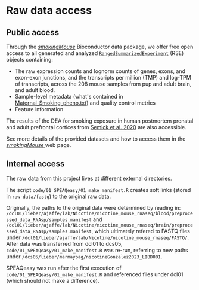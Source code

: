 
# Raw data access


## Public access

Through the [_smokingMouse_](https://bioconductor.org/packages/release/data/experiment/html/smokingMouse.html) Bioconductor data package, we offer free open access to all generated and analyzed  [`RangedSummarizedExperiment`](https://www.bioconductor.org/packages/devel/bioc/vignettes/SummarizedExperiment/inst/doc/SummarizedExperiment.html) (RSE) objects containing:

* The raw expression counts and lognorm counts of genes, exons, and exon-exon junctions, and the transcripts per million (TMP) and log-TPM of transcripts, across the 208 mouse samples from pup and adult brain, and adult blood. 
* Sample-level metadata (what's contained in [Maternal_Smoking_pheno.txt](Maternal_Smoking_pheno.txt)) and quality control metrics
* Feature information 

The results of the DEA for smoking exposure in human postmortem prenatal and adult prefrontal cortices from [Semick et al. 2020](https://www.nature.com/articles/s41380-018-0223-1) are also accessible.

See more details of the provided datasets and how to access them in the [_smokingMouse_ ](http://research.libd.org/smokingMouse/) web page.



## Internal access

The raw data from this project lives at different external directories.

The script `code/01_SPEAQeasy/01_make_manifest.R` creates soft links (stored in `raw-data/fastq`) to the original raw data.

Originally, the paths to the original data were determined by reading in: `/dcl01/lieber/ajaffe/lab/Nicotine/nicotine_mouse_rnaseq/blood/preprocessed_data_RNAsp/samples.manifest` and `/dcl01/lieber/ajaffe/lab/Nicotine/nicotine_mouse_rnaseq/brain/preprocessed_data_RNAsp/samples.manifest`, which ultimately refered to FASTQ files under `/dcl01/lieber/ajaffe/lab/Nicotine/nicotine_mouse_rnaseq/FASTQ/`. After data was transferred from dcl01 to dcs05, `code/01_SPEAQeasy/01_make_manifest.R` was re-run, referring to new paths under `/dcs05/lieber/marmaypag/nicotineGonzalez2023_LIBD001`.

SPEAQeasy was run after the first execution of `code/01_SPEAQeasy/01_make_manifest.R` and referenced files under dcl01 (which should not make a difference).
